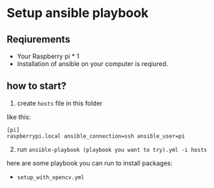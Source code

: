 # Setup ansible playbook

## Reqiurements

* Your Raspberry pi * 1
* Installation of ansible on your computer is reqiured.

## how to start?

1. create `hosts` file in this folder

like this:
```
[pi]
raspberrypi.local ansible_connection=ssh ansible_user=pi
```

2. run `ansible-playbook (playbook you want to try).yml -i hosts`

here are some playbook you can run to install packages:

* `setup_with_opencv.yml`